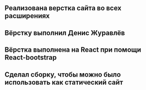 ## Реализована верстка сайта во всех расширениях
## Вёрстку выполнил Денис Журавлёв
## Вёрстка выполнена на React при помощи React-bootstrap
## Сделал сборку, чтобы можно было использовать как статический сайт
